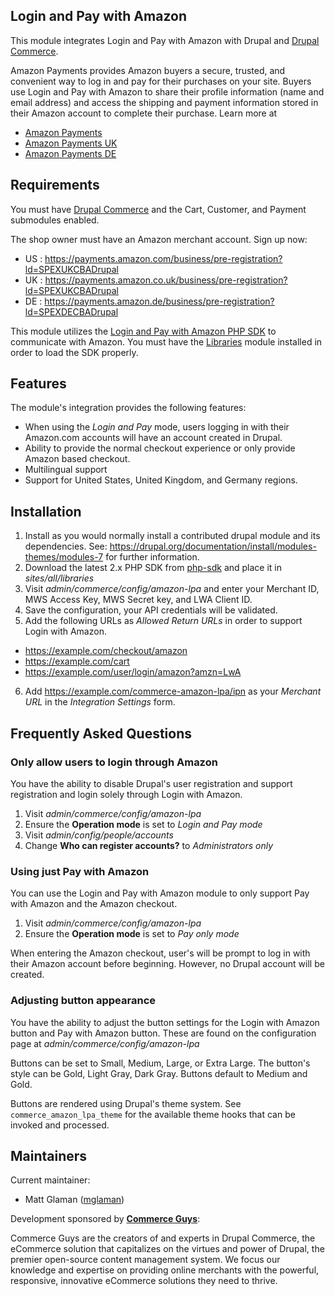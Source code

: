 Login and Pay with Amazon
-------------------------

This module integrates Login and Pay with Amazon with Drupal and [Drupal Commerce][drupalcommerce].

Amazon Payments provides Amazon buyers a secure, trusted, and convenient way to log in and pay for their purchases on your site. Buyers use Login and Pay with Amazon to share their profile information (name and email address) and access the shipping and payment information stored in their Amazon account to complete their purchase. Learn more at

* [Amazon Payments][amazonpayments]
* [Amazon Payments UK][amazonpayments_uk]
* [Amazon Payments DE][amazonpayments_de]

[amazonpayments]: https://payments.amazon.com
[amazonpayments_uk]: https://payments.amazon.co.uk
[amazonpayments_de]: https://payments.amazon.de
[drupalcommerce]: https://www.drupal.org/project/commerce

## Requirements

You must have [Drupal Commerce][drupalcommerce] and the Cart, Customer, and Payment submodules enabled.

The shop owner must have an Amazon merchant account. Sign up now:
* US : https://payments.amazon.com/business/pre-registration?ld=SPEXUKCBADrupal
* UK : https://payments.amazon.co.uk/business/pre-registration?ld=SPEXUKCBADrupal
* DE : https://payments.amazon.de/business/pre-registration?ld=SPEXDECBADrupal

This module utilizes the [Login and Pay with Amazon PHP SDK][php-sdk] to communicate with Amazon. You must have the [Libraries][libraries] module installed in order to load the SDK properly.

[php-sdk]: https://github.com/amzn/amazon-pay-sdk-php/releases
[libraries]: https://www.drupal.org/project/libraries

## Features

The module's integration provides the following features:

* When using the *Login and Pay* mode, users logging in with their Amazon.com accounts will have an account created in Drupal.
* Ability to provide the normal checkout experience or only provide Amazon based checkout.
* Multilingual support
* Support for United States, United Kingdom, and Germany regions.

## Installation

1. Install as you would normally install a contributed drupal module and its dependencies. See: https://drupal.org/documentation/install/modules-themes/modules-7 for further information.
1. Download the latest 2.x PHP SDK from [php-sdk] and place it in *sites/all/libraries*
1. Visit *admin/commerce/config/amazon-lpa* and enter your Merchant ID, MWS Access Key, MWS Secret key, and LWA Client ID.
1. Save the configuration, your API credentials will be validated.
1. Add the following URLs as *Allowed Return URLs* in order to support Login with Amazon.
* https://example.com/checkout/amazon
* https://example.com/cart
* https://example.com/user/login/amazon?amzn=LwA
6. Add https://example.com/commerce-amazon-lpa/ipn as your *Merchant URL* in the *Integration Settings* form. 

## Frequently Asked Questions

### Only allow users to login through Amazon

You have the ability to disable Drupal's user registration and support registration and login solely through Login with Amazon.

1. Visit *admin/commerce/config/amazon-lpa* 
1. Ensure the **Operation mode** is set to *Login and Pay mode*
1. Visit *admin/config/people/accounts*
1. Change **Who can register accounts?** to *Administrators only*

### Using just Pay with Amazon

You can use the Login and Pay with Amazon module to only support Pay with Amazon and the Amazon checkout.

1. Visit *admin/commerce/config/amazon-lpa* 
1. Ensure the **Operation mode** is set to *Pay only mode*

When entering the Amazon checkout, user's will be prompt to log in with their Amazon account before beginning. However, no Drupal account will be created.

### Adjusting button appearance

You have the ability to adjust the button settings for the Login with Amazon button and Pay with Amazon button. These are found on the configuration page at *admin/commerce/config/amazon-lpa* 

Buttons can be set to Small, Medium, Large, or Extra Large. The button's style can be Gold, Light Gray, Dark Gray. Buttons default to Medium and Gold.

Buttons are rendered using Drupal's theme system. See ````commerce_amazon_lpa_theme```` for the available theme hooks that can be invoked and processed.

## Maintainers

Current maintainer:
* Matt Glaman ([mglaman])

Development sponsored by **[Commerce Guys][commerceguys]**:

Commerce Guys are the creators of and experts in Drupal Commerce, the eCommerce solution that capitalizes on the virtues and power of Drupal, the premier open-source content management system. We focus our knowledge and expertise on providing online merchants with the powerful, responsive, innovative eCommerce solutions they need to thrive.

[mglaman]: https://www.drupal.org/u/mglaman
[commerceguys]: https://commerceguys.com/
